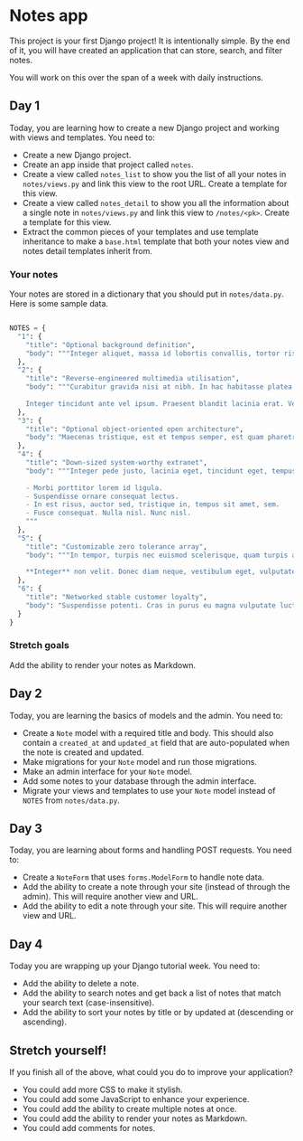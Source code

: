 # Notes app

This project is your first Django project! It is intentionally simple. By the end of it, you will have created an application that can store, search, and filter notes.

You will work on this over the span of a week with daily instructions.

## Day 1

Today, you are learning how to create a new Django project and working with views and templates. You need to:

* Create a new Django project.
* Create an app inside that project called `notes`.
* Create a view called `notes_list` to show you the list of all your notes in `notes/views.py` and link this view to the root URL. Create a template for this view.
* Create a view called `notes_detail` to show you all the information about a single note in `notes/views.py` and link this view to `/notes/<pk>`. Create a template for this view.
* Extract the common pieces of your templates and use template inheritance to make a `base.html` template that both your notes view and notes detail templates inherit from.

### Your notes

Your notes are stored in a dictionary that you should put in `notes/data.py`. Here is some sample data.

```py

NOTES = {
  "1": {
    "title": "Optional background definition",
    "body": """Integer aliquet, massa id lobortis convallis, tortor risus dapibus augue, vel accumsan tellus nisi eu orci. Mauris lacinia sapien quis libero. Nullam sit amet turpis elementum ligula vehicula consequat. Morbi a ipsum. Integer a nibh."""
  },
  "2": {
    "title": "Reverse-engineered multimedia utilisation",
    "body": """Curabitur gravida nisi at nibh. In hac habitasse platea dictumst. Aliquam augue quam, sollicitudin vitae, consectetuer eget, rutrum at, lorem. 
    
    Integer tincidunt ante vel ipsum. Praesent blandit lacinia erat. Vestibulum sed magna at nunc commodo placerat. Praesent blandit. Nam nulla."""
  },
  "3": {
    "title": "Optional object-oriented open architecture",
    "body": "Maecenas tristique, est et tempus semper, est quam pharetra magna, ac consequat metus sapien ut nunc. Vestibulum ante ipsum primis in faucibus orci luctus et ultrices posuere cubilia Curae; Mauris viverra diam vitae quam. Suspendisse potenti. Nullam porttitor lacus at turpis."
  },
  "4": {
    "title": "Down-sized system-worthy extranet",
    "body": """Integer pede justo, lacinia eget, tincidunt eget, tempus vel, pede. 
    
    - Morbi porttitor lorem id ligula. 
    - Suspendisse ornare consequat lectus. 
    - In est risus, auctor sed, tristique in, tempus sit amet, sem. 
    - Fusce consequat. Nulla nisl. Nunc nisl.
    """
  },
  "5": {
    "title": "Customizable zero tolerance array",
    "body": """In tempor, turpis nec euismod scelerisque, quam turpis adipiscing lorem, vitae mattis nibh ligula nec sem. Duis aliquam convallis nunc. Proin at turpis a pede posuere nonummy. 
    
    **Integer** non velit. Donec diam neque, vestibulum eget, vulputate ut, ultrices vel, augue. Vestibulum ante ipsum primis in faucibus orci luctus et ultrices posuere cubilia Curae; Donec pharetra, magna vestibulum aliquet ultrices, erat tortor sollicitudin mi, sit amet lobortis sapien sapien non mi. Integer ac neque. Duis bibendum."""
  },
  "6": {
    "title": "Networked stable customer loyalty",
    "body": "Suspendisse potenti. Cras in purus eu magna vulputate luctus. Cum sociis natoque penatibus et magnis dis parturient montes, nascetur ridiculus mus. Vivamus vestibulum sagittis sapien. Cum sociis natoque penatibus et magnis dis parturient montes, nascetur ridiculus mus."
  }
}
```

### Stretch goals

Add the ability to render your notes as Markdown.

## Day 2

Today, you are learning the basics of models and the admin. You need to:

* Create a `Note` model with a required title and body. This should also contain a `created_at` and `updated_at` field that are auto-populated when the note is created and updated.
* Make migrations for your `Note` model and run those migrations.
* Make an admin interface for your `Note` model.
* Add some notes to your database through the admin interface.
* Migrate your views and templates to use your `Note` model instead of `NOTES` from `notes/data.py`.

## Day 3

Today, you are learning about forms and handling POST requests. You need to:

* Create a `NoteForm` that uses `forms.ModelForm` to handle note data.
* Add the ability to create a note through your site (instead of through the admin). This will require another view and URL.
* Add the ability to edit a note through your site. This will require another view and URL.

## Day 4

Today you are wrapping up your Django tutorial week. You need to:

* Add the ability to delete a note.
* Add the ability to search notes and get back a list of notes that match your search text (case-insensitive).
* Add the ability to sort your notes by title or by updated at (descending or ascending).

## Stretch yourself!

If you finish all of the above, what could you do to improve your application? 

* You could add more CSS to make it stylish.
* You could add some JavaScript to enhance your experience. 
* You could add the ability to create multiple notes at once.
* You could add the ability to render your notes as Markdown.
* You could add comments for notes.